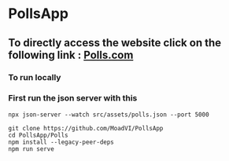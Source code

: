 # PollsApp
## To directly access the website click on the following link : [Polls.com](https://moadvi.github.io/PollsApp/#/)

### To run locally
### First run the json server with this

```
npx json-server --watch src/assets/polls.json --port 5000

```


```
git clone https://github.com/MoadVI/PollsApp
cd PollsApp/Polls
npm install --legacy-peer-deps
npm run serve

```
